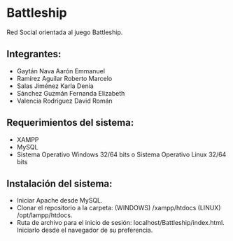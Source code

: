 # Battleship

Red Social orientada al juego Battleship.

Integrantes:
------------------

  + Gaytán Nava Aarón Emmanuel
  + Ramírez Aguilar Roberto Marcelo
  + Salas Jiménez Karla Denia
  + Sánchez Guzmán Fernanda Elizabeth
  + Valencia Rodríguez David Román
  
Requerimientos del sistema:
------------------

  + XAMPP
  + MySQL
  + Sistema Operativo Windows 32/64 bits o Sistema Operativo Linux 32/64 bits
  
Instalación del sistema:
---------------------
 
  + Iniciar Apache desde MySQL.
  + Clonar el repositorio a la carpeta: (WINDOWS) /xampp/htdocs (LINUX) /opt/lampp/htdocs.
  + Ruta de archivo para el inicio de sesión: localhost/Battleship/index.html. Iniciarlo desde el navegador de su preferencia.
